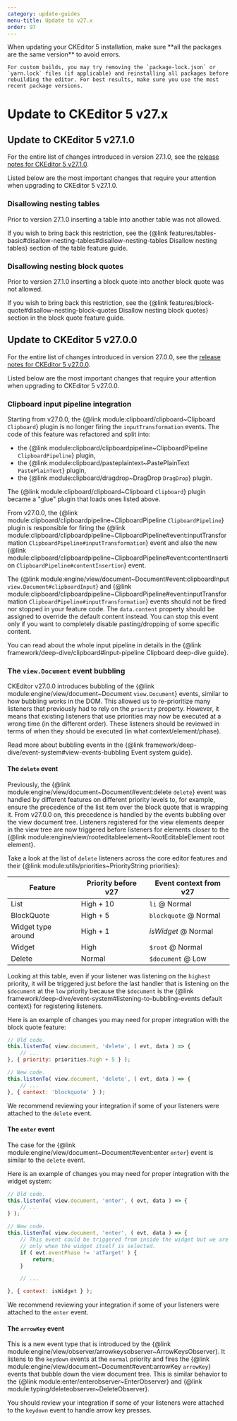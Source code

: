 ```yaml
---
category: update-guides
menu-title: Update to v27.x
order: 97
---
```


<info-box>
	When updating your CKEditor 5 installation, make sure **all the packages are the same version** to avoid errors.

	For custom builds, you may try removing the `package-lock.json` or `yarn.lock` files (if applicable) and reinstalling all packages before rebuilding the editor. For best results, make sure you use the most recent package versions.
</info-box>

# Update to CKEditor 5 v27.x

## Update to CKEditor 5 v27.1.0

For the entire list of changes introduced in version 27.1.0, see the [release notes for CKEditor 5 v27.1.0](https://github.com/ckeditor/ckeditor5/releases/tag/v27.1.0).

Listed below are the most important changes that require your attention when upgrading to CKEditor 5 v27.1.0.

### Disallowing nesting tables

Prior to version 27.1.0 inserting a table into another table was not allowed.

If you wish to bring back this restriction, see the {@link features/tables-basic#disallow-nesting-tables#disallow-nesting-tables Disallow nesting tables} section of the table feature guide.

### Disallowing nesting block quotes

Prior to version 27.1.0 inserting a block quote into another block quote was not allowed.

If you wish to bring back this restriction, see the {@link features/block-quote#disallow-nesting-block-quotes Disallow nesting block quotes} section in the block quote feature guide.

## Update to CKEditor 5 v27.0.0

For the entire list of changes introduced in version 27.0.0, see the [release notes for CKEditor 5 v27.0.0](https://github.com/ckeditor/ckeditor5/releases/tag/v27.0.0).

Listed below are the most important changes that require your attention when upgrading to CKEditor 5 v27.0.0.

### Clipboard input pipeline integration

Starting from v27.0.0, the {@link module:clipboard/clipboard~Clipboard `Clipboard`} plugin is no longer firing the `inputTransformation` events. The code of this feature was refactored and split into:

* the {@link module:clipboard/clipboardpipeline~ClipboardPipeline `ClipboardPipeline`} plugin,
* the {@link module:clipboard/pasteplaintext~PastePlainText `PastePlainText`} plugin,
* the {@link module:clipboard/dragdrop~DragDrop `DragDrop`} plugin.

The {@link module:clipboard/clipboard~Clipboard `Clipboard`} plugin became a "glue" plugin that loads ones listed above.

From v27.0.0, the {@link module:clipboard/clipboardpipeline~ClipboardPipeline `ClipboardPipeline`} plugin is responsible for firing the {@link module:clipboard/clipboardpipeline~ClipboardPipeline#event:inputTransformation `ClipboardPipeline#inputTransformation`} event and also the new {@link module:clipboard/clipboardpipeline~ClipboardPipeline#event:contentInsertion `ClipboardPipeline#contentInsertion`} event.

The {@link module:engine/view/document~Document#event:clipboardInput `view.Document#clipboardInput`} and {@link module:clipboard/clipboardpipeline~ClipboardPipeline#event:inputTransformation `ClipboardPipeline#inputTransformation`} events should not be fired nor stopped in your feature code. The `data.content` property should be assigned to override the default content instead. You can stop this event only if you want to completely disable pasting/dropping of some specific content.

You can read about the whole input pipeline in details in the {@link framework/deep-dive/clipboard#input-pipeline Clipboard deep-dive guide}.

### The `view.Document` event bubbling

CKEditor v27.0.0 introduces bubbling of the {@link module:engine/view/document~Document `view.Document`} events, similar to how bubbling works in the DOM. This allowed us to re-prioritize many listeners that previously had to rely on the `priority` property. However, it means that existing listeners that use priorities may now be executed at a wrong time (in the different order). These listeners should be reviewed in terms of when they should be executed (in what context/element/phase).

Read more about bubbling events in the {@link framework/deep-dive/event-system#view-events-bubbling Event system guide}.

#### The `delete` event

Previously, the {@link module:engine/view/document~Document#event:delete `delete`} event was handled by different features on different priority levels to, for example, ensure the precedence of the list item over the block quote that is wrapping it. From v27.0.0 on, this precedence is handled by the events bubbling over the view document tree. Listeners registered for the view elements deeper in the view tree are now triggered before listeners for elements closer to the {@link module:engine/view/rooteditableelement~RootEditableElement root element}.

Take a look at the list of `delete` listeners across the core editor features and their {@link module:utils/priorities~PriorityString priorities}:

| **Feature**        | **Priority before v27** | **Event context from v27** |
| ---                | ---                     | ---                        |
| List               | High + 10               | `li` @ Normal              |
| BlockQuote         | High + 5                | `blockquote` @ Normal      |
| Widget type around | High + 1                | *isWidget* @ Normal        |
| Widget             | High                    | `$root` @ Normal           |
| Delete             | Normal                  | `$document` @ Low          |

Looking at this table, even if your listener was listening on the `highest` priority, it will be triggered just before the last handler that is listening on the `$document` at the `low` priority because the `$document` is the {@link framework/deep-dive/event-system#listening-to-bubbling-events default context} for registering listeners.

Here is an example of changes you may need for proper integration with the block quote feature:

```js
// Old code.
this.listenTo( view.document, 'delete', ( evt, data ) => {
	// ...
}, { priority: priorities.high + 5 } );

// New code.
this.listenTo( view.document, 'delete', ( evt, data ) => {
	// ...
}, { context: 'blockquote' } );
```

We recommend reviewing your integration if some of your listeners were attached to the `delete` event.

#### The `enter` event

The case for the {@link module:engine/view/document~Document#event:enter `enter`} event is similar to the `delete` event.

Here is an example of changes you may need for proper integration with the widget system:

```js
// Old code.
this.listenTo( view.document, 'enter', ( evt, data ) => {
	// ...
} );

// New code.
this.listenTo( view.document, 'enter', ( evt, data ) => {
	// This event could be triggered from inside the widget but we are interested
	// only when the widget itself is selected.
	if ( evt.eventPhase != 'atTarget' ) {
		return;
	}

	// ...

}, { context: isWidget } );
```

We recommend reviewing your integration if some of your listeners were attached to the `enter` event.

#### The `arrowKey` event

This is a new event type that is introduced by the {@link module:engine/view/observer/arrowkeysobserver~ArrowKeysObserver}. It listens to the `keydown` events at the `normal` priority and fires the {@link module:engine/view/document~Document#event:arrowKey `arrowKey`} events that bubble down the view document tree. This is similar behavior to the {@link module:enter/enterobserver~EnterObserver} and {@link module:typing/deleteobserver~DeleteObserver}.

You should review your integration if some of your listeners were attached to the `keydown` event to handle arrow key presses.
